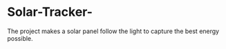# Solar-Tracker-
The project makes a solar panel follow the light to capture the best energy possible.
